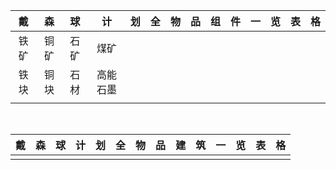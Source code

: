 |戴|森|球|计|划|全|物|品|组|件|一|览|表|格|
|:-:|:-:|:-:|:-:|:-:|:-:|:-:|:-:|:-:|:-:|:-:|:-:|:-:|:-:|
|铁矿|铜矿|石矿|煤矿|||||||||||
|铁块|铜块|石材|高能石墨|||||||||||
|||||||||||||||

<br>

|戴|森|球|计|划|全|物|品|建|筑|一|览|表|格|
|:-:|:-:|:-:|:-:|:-:|:-:|:-:|:-:|:-:|:-:|:-:|:-:|:-:|:-:|
|||||||||||||||
